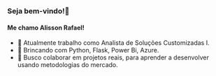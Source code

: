 ### Seja bem-vindo!👋

#### Me chamo Alisson Rafael!
- 🔭 Atualmente trabalho como Analista de Soluções Customizadas I.
- 🌱 Brincando com Python, Flask, Power Bi, Azure.
- 👯 Busco colaborar em projetos reais, para aprender a desenvolver usando metodologias do mercado.
